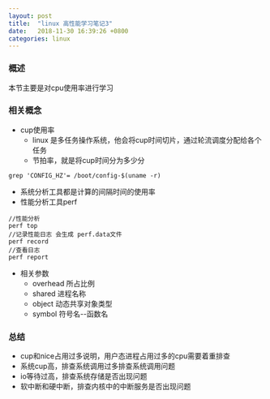```yaml
---
layout: post
title:  "linux 高性能学习笔记3"
date:   2018-11-30 16:39:26 +0800
categories: linux
---
```

### 概述
本节主要是对cpu使用率进行学习

### 相关概念
* cup使用率
    * linux 是多任务操作系统，他会将cup时间切片，通过轮流调度分配给各个任务
    * 节拍率，就是将cup时间分为多少分
    
```
grep 'CONFIG_HZ'= /boot/config-$(uname -r)
```

* 系统分析工具都是计算的间隔时间的使用率
* 性能分析工具perf

```
//性能分析
perf top 
//记录性能日志 会生成 perf.data文件
perf record     
//查看日志
perf report
```

* 相关参数
    * overhead 所占比例
    * shared 进程名称
    * object 动态共享对象类型
    * symbol 符号名--函数名

### 总结
* cup和nice占用过多说明，用户态进程占用过多的cpu需要着重排查
* 系统cup高，排查系统调用过多排查系统调用问题
* io等待过高，排查系统存储是否出现问题
* 软中断和硬中断，排查内核中的中断服务是否出现问题